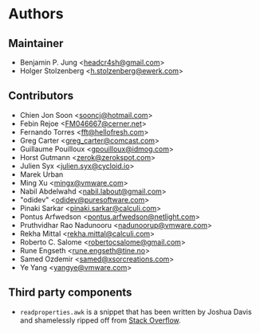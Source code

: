 # Authors

## Maintainer

* Benjamin P. Jung &lt;headcr4sh@gmail.com&gt;
* Holger Stolzenberg &lt;h.stolzenberg@ewerk.com&gt;

## Contributors

* Chien Jon Soon &lt;sooncj@hotmail.com&gt;
* Febin Rejoe &lt;FM046667@cerner.net&gt;
* Fernando Torres &lt;fft@hellofresh.com&gt;
* Greg Carter &lt;greg_carter@comcast.com&gt;
* Guillaume Pouilloux &lt;gpouilloux@idmog.com&gt;
* Horst Gutmann &lt;zerok@zerokspot.com&gt;
* Julien Syx &lt;julien.syx@cycloid.io&gt;
* Marek Urban
* Ming Xu &lt;mingx@vmware.com&gt;
* Nabil Abdelwahd &lt;nabil.labout@gmail.com&gt;
* "odidev" &lt;odidev@puresoftware.com&gt;
* Pinaki Sarkar &lt;pinaki.sarkar@calculi.com&gt;
* Pontus Arfwedson &lt;pontus.arfwedson@netlight.com&gt;
* Pruthvidhar Rao Nadunooru &lt;nadunoorup@vmware.com&gt;
* Rekha Mittal &lt;rekha.mittal@calculi.com&gt;
* Roberto C. Salome &lt;robertocsalome@gmail.com&gt;
* Rune Engseth &lt;rune.engseth@tine.no&gt;
* Samed Ozdemir &lt;samed@xsorcreations.com&gt;
* Ye Yang &lt;yangye@vmware.com&gt;

## Third party components

* `readproperties.awk` is a snippet that has been written by Joshua Davis and shamelessly ripped off from
  [Stack Overflow](https://stackoverflow.com/a/2318840).
